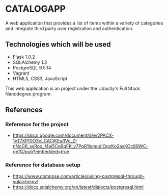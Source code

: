 # CATALOGAPP

A web application that provides a list of items within a variety of categories and integrate third party user registration and authentication. 

## Technologies which will be used

  * Flask 1.0.2 
  * SQLAlchemy 1.3
  * PostgreSQL 9.5.14
  * Vagrant
  * HTML5, CSS3, JavaScript
  
This web application is an project under the Udacity's Full Stack Nanodegree program.

## References

### Reference for the project
* https://docs.google.com/document/d/e/2PACX-1vT7XPf0O3oLCACjKEaRVc_Z-nNoG6_ssRoo_Mai5Ce6qFK_v7PpR1lxmudIOqzKo2asKOc89WC-qpfG/pub?embedded=true

### Reference for database setup
* https://www.compose.com/articles/using-postgresql-through-sqlalchemy/
* https://docs.sqlalchemy.org/en/latest/dialects/postgresql.html

